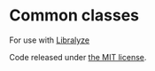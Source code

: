# Common classes

For use with [Libralyze](https://github.com/Libralyze/Libralyze)

Code released under [the MIT license](LICENSE).

